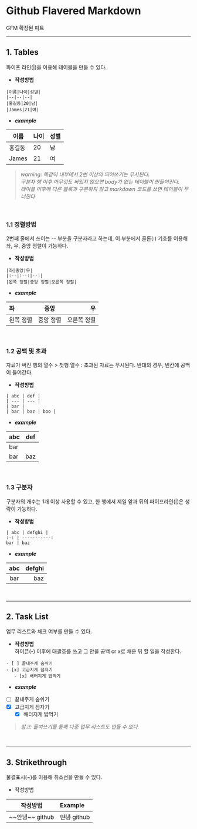 # Github Flavered Markdown
GFM 확장된 파트
___
## **1. Tables**
파이프 라인(|)을 이용해 테이블을 만들 수 있다.
- **작성방법**
```
|이름|나이|성별|
|--|--|--|
|홍길동|20|남|
|James|21|여|
```
- ***example***

|이름|나이|성별|
|--|--|--|
|홍길동|20|남|
|James|21|여|

>*warning: 똑같이 내부에서 2번 이상의 띄어쓰기는 무시된다.*<br>
       *구분자 행 이후 아무것도 써있지 않으면 body가 없는 테이블이 만들어진다.*<br>
       *테이블 이후에 다른 블록과 구분하지 않고 markdown 코드를 쓰면 테이블이 무너진다*

<br>

### 1.1 정렬방법
2번째 줄에서 쓰이는 -- 부분을 구분자라고 하는데, 이 부분에서 콜론(:) 기호를 이용해 좌, 우, 중앙 정렬이 가능하다.

- **작성방법**
```
|좌|중앙|우|
|:--|:--:|--:|
|왼쪽 정렬|중앙 정렬|오른쪽 정렬|
```
- ***example***

|좌|중앙|우|
|:--|:--:|--:|
|왼쪽 정렬|중앙 정렬|오른쪽 정렬|

<br>

### 1.2 공백 및 초과
자료가 써진 행의 열수 > 첫행 열수 : 초과된 자료는 무시된다. 반대의 경우, 빈칸에 공백이 들어간다.

- **작성방법**
```
| abc | def |
| --- | --- |
| bar |
| bar | baz | boo |
```
- ***example***

| abc | def |
| --- | --- |
| bar |
| bar | baz | boo |

<br>

### 1.3 구분자
구분자의 개수는 1개 이상 사용할 수 있고, 한 행에서 제일 앞과 뒤의 파이프라인(|)은 생략이 가능하다.
- **작성방법**
```
| abc | defghi |
:-: | -----------:
bar | baz
```
- ***example***

| abc | defghi |
:-: | -----------:
bar | baz

<br>

___
## 2. Task List
업무 리스트와 체크 여부를 만들 수 있다.

- **작성방법**<br>
하이픈(-) 이후에 대괄호를 쓰고 그 안을 공백 or x로 채운 뒤 할 일을 작성한다.
```
- [ ] 끝내주게 숨쉬기
- [x] 고급지게 잠자기
   - [x] 배터지게 밥먹기
```

- ***example***

- [ ] 끝내주게 숨쉬기
- [x] 고급지게 잠자기
   - [x] 배터지게 밥먹기

>*참고: 들여쓰기를 통해 다중 업무 리스트도 만들 수 있다.*<br>
<br>

___
## 3. Strikethrough
물결표시(~)를 이용해 취소선을 만들 수 있다. 
- 작성방법

|작성방법|Example|
|--|:--|
|\~\~안녕~~ github|~~안녕~~ github|
